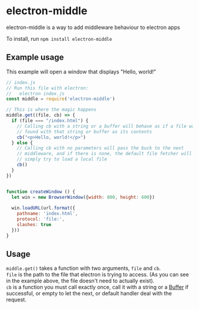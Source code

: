 # electron-middle

electron-middle is a way to add middleware behaviour to electron apps

To install, run `npm install electron-middle`


## Example usage

This example will open a window that displays "Hello, world!"
```javascript
// index.js
// Run this file with electron:
//   electron index.js
const middle = require('electron-middle')

// This is where the magic happens
middle.get((file, cb) => {
  if (file === "/index.html") {
    // Calling cb with a string or a buffer will behave as if a file was
    // found with that string or buffer as its contents
    cb("<p>Hello, world!</p>")
  } else {
    // Calling cb with no parameters will pass the buck to the next
    // middleware, and if there is none, the default file fetcher will
    // simply try to load a local file
    cb()
  }
})


function createWindow () {
  let win = new BrowserWindow({width: 800, height: 600})
  
  win.loadURL(url.format({
    pathname: 'index.html',
    protocol: 'file:',
    slashes: true
  }))
}
```

## Usage

`middle.get()` takes a function with two arguments, `file` and `cb`.  
`file` is the path to the file that electron is trying to access. (As you can see in the example above, the file doesn't need to actually exist).  
`cb` is a function you must call exactly once, call it with a string or a [Buffer](https://nodejs.org/api/buffer.html) if successful, or empty to let the next, or default handler deal with the request.